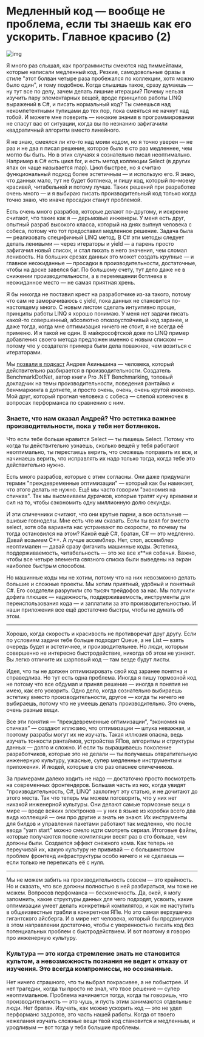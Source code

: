 # Медленный код — вообще не проблема, если ты знаешь как его ускорить. Главное красиво (2)

![img](https://habrastorage.org/webt/ml/ol/tf/mloltfdej3smwbfwex0yenx5e9c.png)

Я много раз слышал, как программисты смеются над тиммейтами, которые написали медленный код. Резкие, самодовольные фразы в стиле "этот болван четыре раза пробежался по коллекции, хотя можно было один", и тому подобное. Когда слышишь такое, сразу думаешь — ну тут все по делу, зачем делать лишние итерации? Почему нельзя изучить пару элементарных вещей, вроде принципов работы LINQ выражений в C#, и писать нормальный код? Ты смеешься над некомпетентными тупицами до тех пор, пока смеяться не начнут над тобой. И можете мне поверить — никакие знания в программировании не спасут вас от ситуации, когда вы по незнанию зафигачили квадратичный алгоритм вместо линейного.


Я не знаю, смеялся ли кто-то над моим кодом, но я точно уверен — не раз и не два я писал решение, которое было в сто раз медленнее, чем могло бы быть. Но в этих случаях я сознательно писал неоптимально. Например в C# есть цикл for, и есть метод коллекции Select (в других япах он чаще называется map). Цикл быстрее, но я считаю функциональный подход более эстетичным — и использую его. Я знаю, что данных мало, тут не будет ботлнека, и пишу код, который по-моему красивей, читабельней и потому лучше. Таких решений при разработке очень много — и я выбираю писать производительный код только когда точно знаю, что иначе просадки станут проблемой.

Есть очень много разрабов, которые делают по-другому, и искренне считают, что такие как я — дерьмовые инженеры. У меня есть друг, опытный разраб высокого класса, который на днях выпнул человека с собеса, потому что тот предоставил медленное решение. Задача была — реализовать специфичный LINQ метод. В C# эти методы следует делать ленивыми — через итераторы и yield — а парень просто зафигачил новый список, и стал пихать в него значения, чем сломал ленивость. На больших срезах данных это может создать крупные — и главное неожиданные —  просадки в производительности, достаточные, чтобы на доске завелся баг. По большому счету, тут дело даже не в снижении производительности, а в перемещении ботлнека в неожиданное место — не самая приятная хрень. 

Я бы никогда не поставил крест на разработчике из-за такого, потому что сам не заморачиваюсь с yield, пока данных не становится по-настоящему много. С новым листом сделать интуитивно проще, принципы работы LINQ я хорошо понимаю. У меня нет задачи писать какой-то совершенный, абсолютно отказоустойчивый код заранее, и даже тогда, когда мне оптимизация ничего не стоит, я не всегда её применю. И я такой не один. В майкрософтской доке по LINQ пример добавления своего метода предложен именно с новым списком — потому что у создателя примера были дела поважнее, чем возиться с итераторами.

Мы [позвали в подкаст](https://youtu.be/NnXTljsClsg) Андрея Акиньшина — человека, который действительно разбирается в производительности. Создатель BenchmarkDotNet, автор книги Pro .NET Benchmarking, топовый докладчик на темы производительности, поведения рантайма и бенчмаркинга в дотнете, и просто очень, очень, очень крутой инженер. Мой друг, который прогнал человека с собеса — слепой котеночек в вопросах перформанса по сравнению с ним.

### Знаете, что нам сказал Андрей? Что эстетика важнее производительности, пока у тебя нет ботлнеков. 

Что если тебе больше нравится Select — ты пишешь Select. Потому что когда ты действительно узнаешь, сколько вещей у тебя работают неоптимально, ты перестаешь верить, что сможешь поправить их все, и начинаешь верить, что исправлять их надо только тогда, когда тебе это действительно нужно.

Есть много разрабов, которые с этим согласны. Они даже придумали термин "преждевременные оптимизации" — который как бы намекает, что этого делать не нужно. Ещё мы часто говорим "экономия на спичках". Так мы высмеиваем дурачков, которые тратят кучу времени и сил на то, чтобы сэкономить одну миллионную долю секунды. 

И эти спичечники считают, что они крутые парни, а все остальные — вшивые говноделы. Мне есть что им сказать. Если ты взял for вместо select, хотя оба варианта нас устраивают по скорости, то почему ты тогда остановился на этом? Какой ещё C#, братан, C# — это медленно. Давай возьмем C++. А лучше ассемблер. Нет, стоп, ассемблер неоптимален — давай сразу фигачить машинные коды. Эстетика, поддерживаемость, читабельность — это же все х**ня собачья. Важно, чтобы все четыре элемента связного списка были выведены на экран наиболее быстрым способом. 

Но машинные коды мы не хотим, потому что на них невозможно делать большие и сложные проекты. Мы хотим приятный, удобный и понятный C#. Его создатели разрулили сто тысяч трейдофов за нас. Мы получили дофига плюшек — надежность, поддерживаемость, инструменты для переиспользования кода — и заплатили за это производительностью. И наши приложения все ещё достаточно быстры, чтобы не думать об этом.

* * *

Хорошо, когда скорость и красивость не противоречат друг другу. Если по условиям задачи тебе больше подходит Queue, а не List — взять очередь будет и эстетичнее, и производительнее. Но люди, которым совершенно не интересно быстродействие, никогда об этом не узнают. Вы легко отличите их шарповый код — там везде будут листы. 

Идея, что ты не должен оптимизировать свой код заранее понятна и справедлива. Но тут есть одна проблема. Иногда я пишу тормозной код не потому что все обдумал и принял решение — иногда я понятия не имею, как его ускорить. Одно дело, когда сознательно выбираешь эстетику вместо производительности, другое — когда ты ничего не выбираешь, потому что не умеешь делать производительно. Это очень, очень разные вещи.

Все эти понятия — “преждевременные оптимизации”, “экономия на спичках” — создают иллюзию, что оптимизации — штука неважная, и поэтому разрабы могут их не изучать. Такая иллюзия опасна, ведь изучать тонкости рантаймов, устройства ЯПов, алгоритмы и структуры данных — долго и сложно. И если ты выращиваешь поколение разработчиков, которые это не делали — ты получаешь отвратительную инженерную культуру, ужасные, супер медленные инструменты и приложения. И людей, которые в сто раз опаснее спичечников. 

За примерами далеко ходить не надо — достаточно просто посмотреть на современных фронтендеров. Большая часть из них, когда увидят "производительность, C#, LINQ" захлопнут эту статью, и не дочитают до этого места. Так что теперь мы можем поговорить, что у них нет никакой инженерной культуры. Они делают самые тормозные вещи в мире — вроде всяких электронов — у них в языке из коробки всего два вида коллекций — они про другие и знать не знают. Их инструменты для билдов и управления пакетами работают так медленно, что после ввода "yarn start" можно смело идти смотреть сериал. Итоговые файлы, которые получаются после компиляции весят раз в сто больше, чем должны были. Создается эффект снежного кома. Как теперь не переучивай их, какую культуру не прививай — с большинством проблем фронтенд инфраструктуры особо ничего и не сделаешь — если только не переписать её с нуля. 

-------------------

Мы не можем забить на производительность совсем — это крайность. Но и сказать, что все должны полностью в ней разбираться, мы тоже не можем. Вопросов перфоманса — бесконечность. Да, окей, я могу запомнить, какие структуры данных для чего подходят, усвоить, какие оптимизации умеет делать конкретный компилятор, и как не наступить в общеизвестные грабли в конкретном ЯПе. Но это самая верхушечка гигантского айсберга. И в мире нет человека, который бы продвинулся в этом направлении достаточно, чтобы с уверенностью писать код без потенциальных проблем с быстродействием. И вот поэтому я говорю про инженерную культуру. 

### Культура — это когда стремление знать не становится культом, а невозможность познания не ведет к отказу от изучения. Это всегда компромиссы, но осознанные.

Нет ничего страшного, что ты выбрал покрасивее, а не побыстрее. И нет трагедии, когда ты просто не знал, что твое решение — супер неоптимальное. Проблема начинается тогда, когда ты говоришь, что производительность — это чушь, и пусть этим занимаются отдельные люди. Нет братан. Изучать, как можно ускорить код — это не удел перформанс задротов, это часть нашей работы. Когда от твоего нежелания изучать сложные вещи твой код становится и медленным, и уродливым — вот тогда у тебя большие проблемы.

